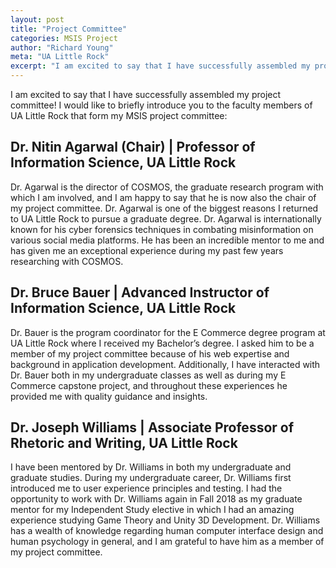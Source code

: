 ```yaml
---
layout: post
title: "Project Committee"
categories: MSIS Project
author: "Richard Young"
meta: "UA Little Rock"
excerpt: "I am excited to say that I have successfully assembled my project committee..."
---
```


I am excited to say that I have successfully assembled my project committee! I would like to briefly introduce you to the faculty members of UA Little Rock that form my MSIS project committee:

## Dr. Nitin Agarwal (Chair) <span>| Professor of Information Science, UA Little Rock</span>

Dr. Agarwal is the director of COSMOS, the graduate research program with which I am involved, and I am happy to say that he is now also the chair of my project committee. Dr. Agarwal is one of the biggest reasons I returned to UA Little Rock to pursue a graduate degree. Dr. Agarwal is internationally known for his cyber forensics techniques in combating misinformation on various social media platforms. He has been an incredible mentor to me and has given me an exceptional experience during my past few years researching with COSMOS.

## Dr. Bruce Bauer <span>| Advanced Instructor of Information Science, UA Little Rock</span>

Dr. Bauer is the program coordinator for the E Commerce degree program at UA Little Rock where I received my Bachelor’s degree. I asked him to be a member of my project committee because of his web expertise and background in application development. Additionally, I have interacted with Dr. Bauer both in my undergraduate classes as well as during my E Commerce capstone project, and throughout these experiences he provided me with quality guidance and insights.

## Dr. Joseph Williams <span>| Associate Professor of Rhetoric and Writing, UA Little Rock</span>

I have been mentored by Dr. Williams in both my undergraduate and graduate studies. During my undergraduate career, Dr. Williams first introduced me to user experience principles and testing. I had the opportunity to work with Dr. Williams again in Fall 2018 as my graduate mentor for my Independent Study elective in which I had an amazing experience studying Game Theory and Unity 3D Development. Dr. Williams has a wealth of knowledge regarding human computer interface design and human psychology in general, and I am grateful to have him as a member of my project committee.